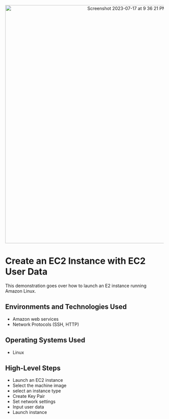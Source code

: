 <p align="center">
<img width="757" alt="Screenshot 2023-07-17 at 9 36 21 PM" src="https://github.com/Johnremilekun/Ec2-instance-with-user-data/assets/30168186/0895cad3-8de5-43b6-a13a-d6b1657d29b7">

</p>

<h1>Create an EC2 Instance with EC2 User Data</h1>

This demonstration goes over how to launch an E2 instance running Amazon Linux.


<h2>Environments and Technologies Used</h2>

- Amazon web services
- Network Protocols (SSH, HTTP)

<h2>Operating Systems Used </h2>

- Linux

<h2>High-Level Steps</h2>

- Launch an EC2 instance
- Select the machine image
- select an instance type
- Create Key Pair
- Set network settings
- Input user data
- Launch instance
 
